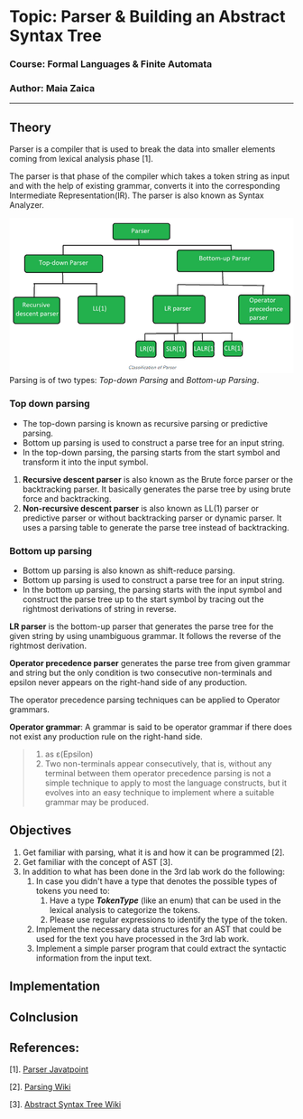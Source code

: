 # Topic: Parser & Building an Abstract Syntax Tree
### Course: Formal Languages & Finite Automata
### Author: Maia Zaica

----

## Theory
Parser is a compiler that is used to break the data into smaller elements coming from lexical analysis phase [1].

The parser is that phase of the compiler which takes a token string as input and with the help of existing grammar, converts it into the corresponding Intermediate Representation(IR). The parser is also known as Syntax Analyzer.

![img.png](images/img7.png)
Parsing is of two types: *Top-down Parsing* and *Bottom-up Parsing*.

### Top down parsing

* The top-down parsing is known as recursive parsing or predictive parsing.
* Bottom up parsing is used to construct a parse tree for an input string.
* In the top-down parsing, the parsing starts from the start symbol and transform it into the input symbol.

1. **Recursive descent parser** is also known as the Brute force parser or the backtracking parser. It basically generates the parse tree by using brute force and backtracking.
2. **Non-recursive descent parser** is also known as LL(1) parser or predictive parser or without backtracking parser or dynamic parser. It uses a parsing table to generate the parse tree instead of backtracking.

### Bottom up parsing

* Bottom up parsing is also known as shift-reduce parsing.
* Bottom up parsing is used to construct a parse tree for an input string.
* In the bottom up parsing, the parsing starts with the input symbol and construct the parse tree up to the start symbol by tracing out the rightmost derivations of string in reverse.

**LR parser** is the bottom-up parser that generates the parse tree for the given string by using unambiguous grammar. It follows the reverse of the rightmost derivation.

**Operator precedence parser** generates the parse tree from given grammar and string but the only condition is two consecutive non-terminals and epsilon never appears on the right-hand side of any production.

The operator precedence parsing techniques can be applied to Operator grammars.

**Operator grammar**: A grammar is said to be operator grammar if there does not exist any production rule on the right-hand side.
> 1. as ε(Epsilon)
> 2. Two non-terminals appear consecutively, that is, without any terminal between them operator precedence parsing is not a simple               technique to apply to most the language constructs, but it evolves into an easy technique to implement where a suitable grammar             may be produced.


## Objectives
1. Get familiar with parsing, what it is and how it can be programmed [2].
2. Get familiar with the concept of AST [3].
3. In addition to what has been done in the 3rd lab work do the following:
    1. In case you didn't have a type that denotes the possible types of tokens you need to:
        1. Have a type __*TokenType*__ (like an enum) that can be used in the lexical analysis to categorize the tokens.
        2. Please use regular expressions to identify the type of the token.
    2. Implement the necessary data structures for an AST that could be used for the text you have processed in the 3rd lab work.
    3. Implement a simple parser program that could extract the syntactic information from the input text.

## Implementation

## Colnclusion

## References:
[1]. [Parser Javatpoint](https://www.javatpoint.com/parser)

[2]. [Parsing Wiki](https://en.wikipedia.org/wiki/Parsing)

[3]. [Abstract Syntax Tree Wiki](https://en.wikipedia.org/wiki/Abstract_syntax_tree)

